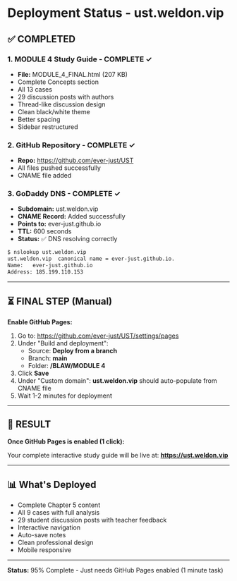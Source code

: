 # Deployment Status - ust.weldon.vip

## ✅ COMPLETED

### 1. **MODULE 4 Study Guide** - COMPLETE ✓
- **File:** MODULE_4_FINAL.html (207 KB)
- Complete Concepts section
- All 13 cases
- 29 discussion posts with authors
- Thread-like discussion design
- Clean black/white theme
- Better spacing
- Sidebar restructured

### 2. **GitHub Repository** - COMPLETE ✓
- **Repo:** https://github.com/ever-just/UST
- All files pushed successfully
- CNAME file added

### 3. **GoDaddy DNS** - COMPLETE ✓
- **Subdomain:** ust.weldon.vip
- **CNAME Record:** Added successfully
- **Points to:** ever-just.github.io
- **TTL:** 600 seconds
- **Status:** ✅ DNS resolving correctly

```bash
$ nslookup ust.weldon.vip
ust.weldon.vip	canonical name = ever-just.github.io.
Name:	ever-just.github.io
Address: 185.199.110.153
```

---

## ⏳ FINAL STEP (Manual)

**Enable GitHub Pages:**

1. Go to: https://github.com/ever-just/UST/settings/pages
2. Under "Build and deployment":
   - Source: **Deploy from a branch**
   - Branch: **main**
   - Folder: **/BLAW/MODULE 4**
3. Click **Save**
4. Under "Custom domain": **ust.weldon.vip** should auto-populate from CNAME file
5. Wait 1-2 minutes for deployment

---

## 🚀 RESULT

**Once GitHub Pages is enabled (1 click):**

Your complete interactive study guide will be live at:
**https://ust.weldon.vip**

---

## 📊 What's Deployed

- Complete Chapter 5 content
- All 9 cases with full analysis
- 29 student discussion posts with teacher feedback
- Interactive navigation
- Auto-save notes
- Clean professional design
- Mobile responsive

---

**Status:** 95% Complete - Just needs GitHub Pages enabled (1 minute task)
